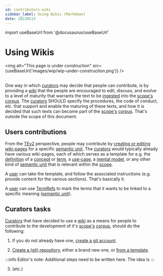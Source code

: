 ```yaml
---
id: contributors-wiki
sidebar_label: Using Wikis (Markdown)
date: 20220513
---
```


import useBaseUrl from '@docusaurus/useBaseUrl'

# Using Wikis

<img
  alt="This page is under construction"
  src={useBaseUrl('images/wip/wip-under-construction.png')}
/><br/><br/>

One way in which [curators](@) may decide that people can contribute, is by providing a [wiki](https://en.wikipedia.org/wiki/Wiki) that the people are encouraged to edit, discuss, and evolve to a level of maturity that warrants the text to be [ingested](@) into the [scope's](@) [corpus](@). The [curators](@) SHOULD specify the procedures, the code of conduct, etc. that support and enable the maturing of these texts, and how it is decided that such texts can become part of the [scope's](@) [corpus](@). That's outside the scope of this document.

## Users contributions

From the [TEv2](@) perspective, people may contribute by [creating or editing wiki-pages](https://docs.github.com/en/communities/documenting-your-project-with-wikis/adding-or-editing-wiki-pages) for a specific [semantic unit](@). The [curators](@) would typically already have various wiki-pages, each of which serves as a template for e.g. the [definition](@) of a [concept](@) or [term](@), a [use-case](@), a [mental model](@), or any other kind of [semantic unit](@) that is relevant within the [scope](@).

A [user](@) can take the template, and follow the associated instructions (e.g. provide content for the various sections). That's basically it.

A [user](@) can use [TermRefs](@) to mark the terms that it wants to be linked to a specific meaning ([semantic unit](@)).

## Curators tasks

[Curators](@) that have decided to use a [wiki](https://en.wikipedia.org/wiki/Wiki) as a means for people to contribute to the development of it's [scope's](@) [corpus](@), should do the following:

1. If you do not already have one, [create a git account](https://docs.github.com/en/get-started/signing-up-for-github/signing-up-for-a-new-github-account).

2. [Create a (git) repository](https://docs.github.com/en/get-started/quickstart/create-a-repo), either a brand new one, or [from a template](https://docs.github.com/en/repositories/creating-and-managing-repositories/creating-a-repository-from-a-template).

:::info Editor's note:
Additional steps need to be written here.
The idea is
:::

3. (etc.)